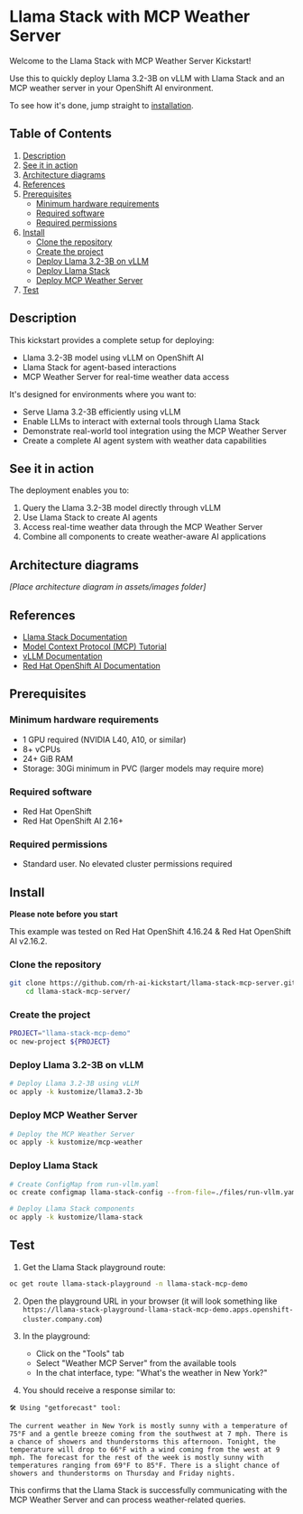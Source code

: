 # Llama Stack with MCP Weather Server

Welcome to the Llama Stack with MCP Weather Server Kickstart!

Use this to quickly deploy Llama 3.2-3B on vLLM with Llama Stack and an MCP weather server in your OpenShift AI environment.

To see how it's done, jump straight to [installation](#install).

## Table of Contents

1. [Description](#description)
2. [See it in action](#see-it-in-action)
3. [Architecture diagrams](#architecture-diagrams)
4. [References](#references)
5. [Prerequisites](#prerequisites)
   - [Minimum hardware requirements](#minimum-hardware-requirements)
   - [Required software](#required-software)
   - [Required permissions](#required-permissions)
6. [Install](#install)
   - [Clone the repository](#clone-the-repository)
   - [Create the project](#create-the-project)
   - [Deploy Llama 3.2-3B on vLLM](#deploy-llama-32-3b-on-vllm)
   - [Deploy Llama Stack](#deploy-llama-stack)
   - [Deploy MCP Weather Server](#deploy-mcp-weather-server)
7. [Test](#test)

## Description

This kickstart provides a complete setup for deploying:
- Llama 3.2-3B model using vLLM on OpenShift AI
- Llama Stack for agent-based interactions
- MCP Weather Server for real-time weather data access

It's designed for environments where you want to:
- Serve Llama 3.2-3B efficiently using vLLM
- Enable LLMs to interact with external tools through Llama Stack
- Demonstrate real-world tool integration using the MCP Weather Server
- Create a complete AI agent system with weather data capabilities

## See it in action

The deployment enables you to:
1. Query the Llama 3.2-3B model directly through vLLM
2. Use Llama Stack to create AI agents
3. Access real-time weather data through the MCP Weather Server
4. Combine all components to create weather-aware AI applications

## Architecture diagrams

*[Place architecture diagram in assets/images folder]*

## References

- [Llama Stack Documentation](https://rh-aiservices-bu.github.io/llama-stack-tutorial/)
- [Model Context Protocol (MCP) Tutorial](https://rh-aiservices-bu.github.io/llama-stack-tutorial/modules/elementary-02-mcp.html)
- [vLLM Documentation](https://github.com/vllm-project/vllm)
- [Red Hat OpenShift AI Documentation](https://access.redhat.com/documentation/en-us/red_hat_openshift_ai)

## Prerequisites

### Minimum hardware requirements

- 1 GPU required (NVIDIA L40, A10, or similar)
- 8+ vCPUs
- 24+ GiB RAM
- Storage: 30Gi minimum in PVC (larger models may require more)

### Required software

- Red Hat OpenShift
- Red Hat OpenShift AI 2.16+


### Required permissions

- Standard user. No elevated cluster permissions required

## Install

**Please note before you start**

This example was tested on Red Hat OpenShift 4.16.24 & Red Hat OpenShift AI v2.16.2.

### Clone the repository

```bash
git clone https://github.com/rh-ai-kickstart/llama-stack-mcp-server.git && \
    cd llama-stack-mcp-server/
```

### Create the project

```bash
PROJECT="llama-stack-mcp-demo"
oc new-project ${PROJECT}
```

### Deploy Llama 3.2-3B on vLLM

```bash
# Deploy Llama 3.2-3B using vLLM
oc apply -k kustomize/llama3.2-3b
```

### Deploy MCP Weather Server

```bash
# Deploy the MCP Weather Server
oc apply -k kustomize/mcp-weather
```

### Deploy Llama Stack

```bash
# Create ConfigMap from run-vllm.yaml
oc create configmap llama-stack-config --from-file=./files/run-vllm.yaml -n llama-stack-mcp-demo

# Deploy Llama Stack components
oc apply -k kustomize/llama-stack
```

## Test

1. Get the Llama Stack playground route:
```bash
oc get route llama-stack-playground -n llama-stack-mcp-demo
```

2. Open the playground URL in your browser (it will look something like `https://llama-stack-playground-llama-stack-mcp-demo.apps.openshift-cluster.company.com`)

3. In the playground:
   - Click on the "Tools" tab
   - Select "Weather MCP Server" from the available tools
   - In the chat interface, type: "What's the weather in New York?"

4. You should receive a response similar to:
```
🛠 Using "getforecast" tool:

The current weather in New York is mostly sunny with a temperature of 75°F and a gentle breeze coming from the southwest at 7 mph. There is a chance of showers and thunderstorms this afternoon. Tonight, the temperature will drop to 66°F with a wind coming from the west at 9 mph. The forecast for the rest of the week is mostly sunny with temperatures ranging from 69°F to 85°F. There is a slight chance of showers and thunderstorms on Thursday and Friday nights.
```

This confirms that the Llama Stack is successfully communicating with the MCP Weather Server and can process weather-related queries.

